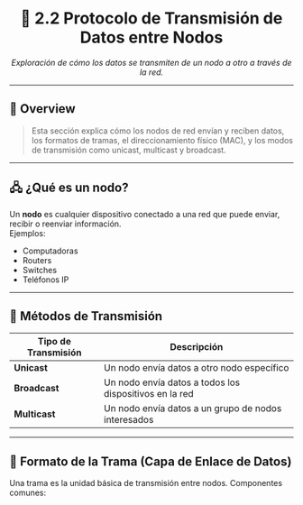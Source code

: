 <h1 align="center">📡 2.2 Protocolo de Transmisión de Datos entre Nodos</h1>

<p align="center">
  <em>Exploración de cómo los datos se transmiten de un nodo a otro a través de la red.</em>
</p>

---

## 📌 Overview

> Esta sección explica cómo los nodos de red envían y reciben datos, los formatos de tramas, el direccionamiento físico (MAC), y los modos de transmisión como unicast, multicast y broadcast.

---

## 🖧 ¿Qué es un nodo?

Un **nodo** es cualquier dispositivo conectado a una red que puede enviar, recibir o reenviar información.  
Ejemplos:
- Computadoras
- Routers
- Switches
- Teléfonos IP

---

## 🚀 Métodos de Transmisión

| Tipo de Transmisión | Descripción |
|---------------------|-------------|
| **Unicast** | Un nodo envía datos a otro nodo específico |
| **Broadcast** | Un nodo envía datos a todos los dispositivos en la red |
| **Multicast** | Un nodo envía datos a un grupo de nodos interesados |

---

## 🧱 Formato de la Trama (Capa de Enlace de Datos)

Una trama es la unidad básica de transmisión entre nodos. Componentes comunes:


